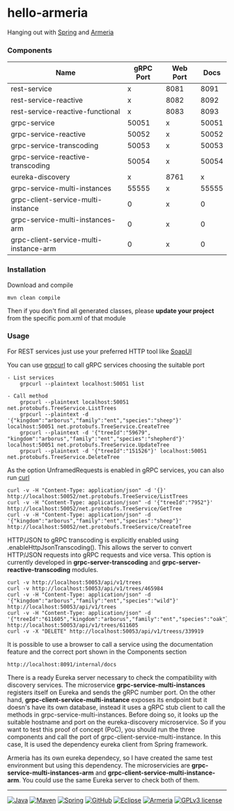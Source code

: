 
# hello-armeria

Hanging out with [Spring](https://spring.io/) and [Armeria](https://armeria.dev/) 

### Components
| Name | gRPC Port | Web Port | Docs |
|-----|-----|-----|-----|
| rest-service | x | 8081 | 8091 |
| rest-service-reactive | x | 8082 | 8092 |
| rest-service-reactive-functional | x | 8083 | 8093 |
| grpc-service | 50051 | x | 50051 |
| grpc-service-reactive | 50052 | x | 50052 |
| grpc-service-transcoding | 50053 | x | 50053 |
| grpc-service-reactive-transcoding | 50054 | x | 50054 |
| eureka-discovery | x | 8761 | x |
| grpc-service-multi-instances | 55555 | x | 55555 |
| grpc-client-service-multi-instance | 0 | x | 0 |
| grpc-service-multi-instances-arm | 0 | x | 0 |
| grpc-client-service-multi-instance-arm | 0 | x | 0 |

### Installation

Download and compile

```
mvn clean compile
```
Then if you don't find all generated classes, please **update your project** from the specific pom.xml of that module

### Usage

For REST services just use your preferred HTTP tool like [SoapUI](https://www.soapui.org/)

You can use [grpcurl](https://github.com/fullstorydev/grpcurl) to call gRPC services choosing the suitable port

```
- List services
    grpcurl --plaintext localhost:50051 list
   
- Call method
    grpcurl --plaintext localhost:50051 net.protobufs.TreeService.ListTrees
    grpcurl --plaintext -d '{"kingdom":"arborus","family":"ent","species":"sheep"}' localhost:50051 net.protobufs.TreeService.CreateTree
    grpcurl --plaintext -d '{"treeId":"59679", "kingdom":"arborus","family":"ent","species":"shepherd"}' localhost:50051 net.protobufs.TreeService.UpdateTree
    grpcurl --plaintext -d '{"treeId":"151526"}' localhost:50051 net.protobufs.TreeService.DeleteTree        
```

As the option UnframedRequests is enabled in gRPC services, you can also run [curl](https://curl.se/)

```
curl -v -H "Content-Type: application/json" -d '{}' http://localhost:50052/net.protobufs.TreeService/ListTrees
curl -v -H "Content-Type: application/json" -d '{"treeId":"7952"}' http://localhost:50052/net.protobufs.TreeService/GetTree
curl -v -H "Content-Type: application/json" -d '{"kingdom":"arborus","family":"ent","species":"sheep"}' http://localhost:50052/net.protobufs.TreeService/CreateTree
```

HTTP/JSON to gRPC transcoding is explicitly enabled using .enableHttpJsonTranscoding(). This allows the server to convert HTTP/JSON requests into gRPC requests and vice versa. This option is currently developed in **grpc-server-transcoding** and **grpc-server-reactive-transcoding** modules.

```
curl -v http://localhost:50053/api/v1/trees
curl -v http://localhost:50053/api/v1/trees/465984
curl -v -H "Content-Type: application/json" -d '{"kingdom":"arborus","family":"ent","species":"wild"}' http://localhost:50053/api/v1/trees
curl -v -H "Content-Type: application/json" -d '{"treeId":"611605","kingdom":"arborus","family":"ent","species":"oak"}' http://localhost:50053/api/v1/trees/611605
curl -v -X "DELETE" http://localhost:50053/api/v1/treess/339919
```

It is possible to use a browser to call a service using the documentation feature and the correct port shown in the Components section

```
http://localhost:8091/internal/docs
```

There is a ready Eureka server necessary to check the compatibility with discovery services. The microservice **grpc-service-multi-instances** registers itself on Eureka and sends the gRPC number port. On the other hand, **grpc-client-service-multi-instance** exposes its endpoint but it doesn's have its own database, instead it uses a gRPC stub client to call the methods in grpc-service-multi-instances. Before doing so, it looks up the suitable hostname and port on the eureka-discovery microservice. So if you want to test this proof of concept (PoC), you should run the three components and call the port of grpc-client-service-multi-instance. In this case, It is used the dependency eureka client from Spring framework.

Armeria has its own eureka dependecy, so I have created the same test environment but using this dependency. The microservicies are **grpc-service-multi-instances-arm** and **grpc-client-service-multi-instance-arm**. You could use the same Eureka server to check both of them.

---

[![Java](https://badgen.net/static/JavaSE/21/orange)](https://www.java.com/es/)
[![Maven](https://badgen.net/badge/icon/maven?icon=maven&label&color=red)](https://https://maven.apache.org/)
[![Spring](https://img.shields.io/badge/spring-blue?logo=Spring&logoColor=white)](https://spring.io)
[![GitHub](https://badgen.net/badge/icon/github?icon=github&label)](https://github.com)
[![Eclipse](https://badgen.net/badge/icon/eclipse?icon=eclipse&label)](https://https://eclipse.org/)
[![Armeria](https://badgen.net/static/Armeria/1.6/black)](https://www.java.com/es/)
[![GPLv3 license](https://badgen.net/static/License/GPLv3/blue)](https://choosealicense.com/licenses/gpl-3.0/)
